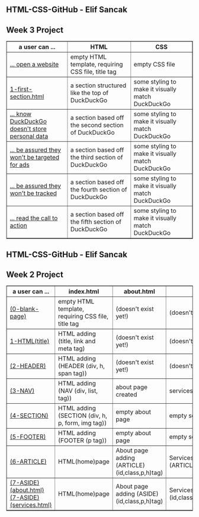 ## HTML-CSS-GitHub - Elif Sancak

## Week 3 Project 

<html lang="en">

<head>
  <meta charset="utf-8">

</head>

<body>
<table border="1" width="70%">
    <thead>
      <tr>
        <th>a user can ...</th>
        <th>HTML</th>
        <th>CSS</th>
      </tr>
    </thead>
    <tbody>
      <tr>
        <td><a href="./0-blank-page-setup/index.html">... open a website</a> </td>
        <td>empty HTML template, requiring CSS file, title tag</td>
        <td>empty CSS file</td>
      </tr>
      <tr>
        <td><a href="https://elifsancak.github.io/HTML-CSS-GitHub/homework/week-3-project/1-first-section.html/">1-first-section.html</a></td>
        <td>a section structured like the top of DuckDuckGo</td>
        <td>some styling to make it visually match DuckDuckGo</td>
      </tr>
      <tr>
        <td><a href="./1-second-section/index.html">... know DuckDuckGo doesn't store personal data</a></td>
        <td>a section based off the second section of DuckDuckGo</td>
        <td>some styling to make it visually match DuckDuckGo</td>
      </tr>
      <tr>
        <td><a href="./1-third-section/index.html">... be assured they won't be targeted for ads</a></td>
        <td>a section based off the third section of DuckDuckGo</td>
        <td>some styling to make it visually match DuckDuckGo</td>
      </tr>
      <tr>
        <td><a href="./1-fourth-section/index.html">... be assured they won't be tracked</a></td>
        <td>a section based off the fourth section of DuckDuckGo</td>
        <td>some styling to make it visually match DuckDuckGo</td>
      </tr>
      <tr>
        <td><a href="./1-fifth-section/index.html">... read the call to action</a></td>
        <td>a section based off the fifth section of DuckDuckGo</td>
        <td>some styling to make it visually match DuckDuckGo</td>
      </tr>
    <tbody>
  </table>

## HTML-CSS-GitHub - Elif Sancak

## Week 2 Project 
  
  


 


  <table width="75%" border="1">
    <thead>
      <tr>
        <th>a user can ...</th>
        <th>index.html</th>
        <th>about.html</th>
        <th>services.html</th>
        <th>CSS</th>
      </tr>
    </thead>
    <tbody>
      <tr>
        <td><a href="https://elifsancak.github.io/HTML-CSS-GitHub/homework/week-2-project/0-blank-page-setup/">(0-blank-page)</a> </td>
        <td>empty HTML template, requiring CSS file, title tag</td>
        <td>(doesn't exist yet!)</td>
        <td>(doesn't exist yet!)</td>
        <td>empty CSS file</td>
      </tr>
      <tr>
        <td><a href="https://elifsancak.github.io/HTML-CSS-GitHub/homework/week-2-project/1-HTML(title)/">1-HTML(title)</a> </td>
        <td>HTML adding <br>(title, link and meta tag)</td>
        <td>(doesn't exist yet!)</td>
        <td>(doesn't exist yet!)</td>
        <td>css page created(body css added)</td>
      </tr>
      <tr>
        <td><a href="https://elifsancak.github.io/HTML-CSS-GitHub/homework/week-2-project/2-HEADER/">(2-HEADER)</td>
        <td>HTML adding <br>(HEADER (div, h, span tag))</td>
        <td>(doesn't exist yet!)</td>
        <td>(doesn't exist yet!)</td>
        <td>css adding (header id/class)</td>
      </tr>
      <tr>
        <td><a href="https://elifsancak.github.io/HTML-CSS-GitHub/homework/week-2-project/3-NAV/">(3-NAV)</td>
        <td>HTML adding <br>(NAV (div, list, tag))</td>
        <td>about page created</td>
        <td>services page created</td>
        <td>css adding (header a/ul/li/nav/a:hover)</td>
      </tr>
      <tr>
          <td><a href="https://elifsancak.github.io/HTML-CSS-GitHub/homework/week-2-project/4-SECTION/">(4-SECTION)</td>
          <td>HTML adding (SECTION (div, h, p, form, img tag))</td>
          <td>empty about page</td>
          <td>empty services page</td>
          <td>css adding (class,id,h,href,form,p,input)</td>
        </tr>
        <tr>
            <td><a href="https://elifsancak.github.io/HTML-CSS-GitHub/homework/week-2-project/5-FOOTER/">(5-FOOTER)</td>
            <td>HTML adding <br>(FOOTER (p tag))</td>
            <td>empty about page</td>
            <td>empty services page</td>
            <td>css adding (footer style changed)</td>
          </tr>
          <tr>
            <td><a href="https://elifsancak.github.io/HTML-CSS-GitHub/homework/week-2-project/6-ARTICLE/">(6-ARTICLE)</td>
            <td>HTML(home)page</td>
            <td>About page adding (ARTICLE)(id,class,p,h)tag)</td>
            <td>Services page adding (ARTICLE)(id,class,p,h)tag)</td>
            <td>css adding (article style changed)</td>
          </tr>
          <tr>
              <td><a href="https://elifsancak.github.io/HTML-CSS-GitHub/homework/week-2-project/7-ASIDE/about.html">(7-ASIDE)(about.html)<br>
                <a href="https://elifsancak.github.io/HTML-CSS-GitHub/homework/week-2-project/7-ASIDE/services.html">(7-ASIDE)(services.html)</td>
              <td>HTML(home)page</td>
              <td>About page adding (ASIDE)(id,class,p,h)tag)</td>
              <td>Services page adding (ASIDE)(id,class,p,h,ul,form,button)tag)</td>
              <td>css adding (aside style changed)+(@media css code)</td>
            </tr>
    <tbody>
  </table>
</body>

</html>
